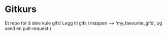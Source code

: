 # Gitkurs
Et repo for å dele kule gifs!
Legg til gifs i mappen --> 'my_favourite_gifs', og send en pull-request:)
